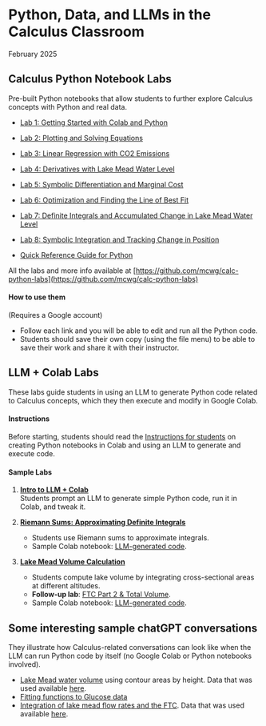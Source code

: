 # Python, Data, and LLMs in the Calculus Classroom

February 2025

##  Calculus Python Notebook Labs

Pre-built Python notebooks that allow students to further explore Calculus concepts with Python and real data.
<!-- Labs to help students further explore calculus with Python and integrate data science into the calculus course. They are interactive Jupyter notebooks that allow students experiment, explore concepts, and summarize results. -->
<!-- These labs use Python as an additional tool for integrating data science into calculus and further exploring calculus. They are a collection of interactive Jupyter notebooks intended as a set of labs to accompany a calculus course. Each interactive Jupyter notebook is a "virtual laboratory" where students experiment and explore concepts from calculus and summarize their results.  -->

* [Lab 1: Getting Started with Colab and Python ](https://colab.research.google.com/github/mcwg/calc-python-labs/blob/main/Lab1-Getting-Started-with-Colab-Python.ipynb)

* [Lab 2: Plotting and Solving Equations](https://colab.research.google.com/github/mcwg/calc-python-labs/blob/main/Lab2-Plotting-and-Solving-Equations.ipynb)

* [Lab 3: Linear Regression with CO2 Emissions](https://colab.research.google.com/github/mcwg/calc-python-labs/blob/main/Lab3-Linear-Regression.ipynb)

* [Lab 4: Derivatives with Lake Mead Water Level](https://colab.research.google.com/github/mcwg/calc-python-labs/blob/main/Lab4-Derivatives-with-Water-Level.ipynb)

* [Lab 5: Symbolic Differentiation and Marginal Cost](https://colab.research.google.com/github/mcwg/calc-python-labs/blob/main/Lab5-Symbolic-Differentiation-Marginal-Cost.ipynb)

* [Lab 6: Optimization and Finding the Line of Best Fit](https://colab.research.google.com/github/mcwg/calc-python-labs/blob/main/Lab6-Optimization.ipynb)

* [Lab 7: Definite Integrals and Accumulated Change in Lake Mead Water Level](https://colab.research.google.com/github/mcwg/calc-python-labs/blob/main/Lab7-Definite-Integrals-and-Accumulated-Change.ipynb)

* [Lab 8: Symbolic Integration and Tracking Change in Position](https://colab.research.google.com/github/mcwg/calc-python-labs/blob/main/Lab8-Symbolic-Integration.ipynb)

* [Quick Reference Guide for Python](https://colab.research.google.com/github/mcwg/calc-python-labs/blob/main/Python-Quick-Reference.ipynb)

All the labs and more info available at [https://github.com/mcwg/calc-python-labs](https://github.com/mcwg/calc-python-labs)

#### How to use them

(Requires a Google account)

<!-- *  Open one of the labs and press the `open in colab` button at the top.  -->
*  Follow each link and you will be able to edit and run all the Python code.
*  Students should save their own copy (using the file menu) to be able to save their work and share it with their instructor.



## LLM + Colab Labs  

These labs guide students in using an LLM to generate Python code related to Calculus concepts, which they then execute and modify in Google Colab.

####  Instructions  
Before starting, students should read the [Instructions for students](InstructionsColab-LLM-Labs.pdf) on creating Python notebooks in Colab and using an LLM to generate and execute code.

#### Sample Labs  

1. **[Intro to LLM + Colab](LabAsst1.pdf)**  
   Students prompt an LLM to generate simple Python code, run it in Colab, and tweak it.

2. **[Riemann Sums: Approximating Definite Integrals](RiemannSumsLeft.pdf)**  
   - Students use Riemann sums to approximate integrals.  
   - Sample Colab notebook: [LLM-generated code](https://colab.research.google.com/drive/1X6BBo_qZ7Cr-XCIsVlHoymoHsRWud6hz).

3. **[Lake Mead Volume Calculation](LakeMeadVolume1.pdf)**  
   - Students compute lake volume by integrating cross-sectional areas at different altitudes.  
   - **Follow-up lab**: [FTC Part 2 & Total Volume](LakeMeadVolume2.pdf).  
   - Sample Colab notebook: [LLM-generated code](https://colab.research.google.com/drive/1cwhIjRmjjlCMvQP04uL4WMR-jq-Lb31-?usp=sharing).

<!-- 
Labs in which students are instructed to prompt an LLM to produce Python code related to Calculus concepts and then run it and tweak it in Colab.

*  [Instructions for students](InstructionsColab-LLM-Labs.pdf) about creating Python notebooks in Colab and asking an LLM to produce Python code to run in them.

#### Sample labs
*  [1st Lab](LabAsst1.pdf) in which students ask an LLM for simple Python code and run it in Colab.
*  [Riemann sums to approximate a definite integral](RiemannSumsLeft.pdf)
    - Sample [LLM-generated code](https://colab.research.google.com/drive/1X6BBo_qZ7Cr-XCIsVlHoymoHsRWud6hz) (opens un in Google Colab).
*  [Lake Mead volume](LakeMeadVolume1.pdf) by integrating cross dection areas by altitude
    - [Follow-up lab](LakeMeadVolume2.pdf) about FTC part 2 and finding then total volume at each altitude.
    - Sample [LLM generated code](https://colab.research.google.com/drive/1cwhIjRmjjlCMvQP04uL4WMR-jq-Lb31-?usp=sharing) (opens un in Google Colab).
 -->

##  Some interesting sample chatGPT conversations

They illustrate how Calculus-related conversations can look like when the LLM can run Python code by itself (no Google Colab or Python notebooks involved).

*  [Lake Mead water volume](https://chatgpt.com/share/67a39359-654c-800d-82dc-9a36fca26556) using contour areas by height. Data that was used available [here](2001-LakeMeadContourAreas.csv).
*  [Fitting functions to Glucose data](https://chatgpt.com/share/67a61eae-8a28-800d-8781-ae4515934743)
*  [Integration of lake mead flow rates and the FTC](https://chatgpt.com/share/67a619d4-cdec-800d-933d-0f7b56a10533). Data that was used available [here](lake-mead-rate.csv).

